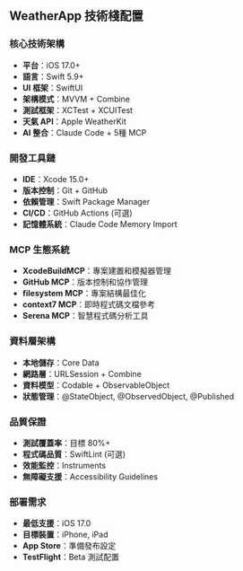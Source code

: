 ## WeatherApp 技術棧配置

### 核心技術架構
- **平台**：iOS 17.0+
- **語言**：Swift 5.9+
- **UI 框架**：SwiftUI
- **架構模式**：MVVM + Combine
- **測試框架**：XCTest + XCUITest
- **天氣 API**：Apple WeatherKit
- **AI 整合**：Claude Code + 5種 MCP

### 開發工具鏈
- **IDE**：Xcode 15.0+
- **版本控制**：Git + GitHub
- **依賴管理**：Swift Package Manager
- **CI/CD**：GitHub Actions (可選)
- **記憶體系統**：Claude Code Memory Import

### MCP 生態系統
- **XcodeBuildMCP**：專案建置和模擬器管理
- **GitHub MCP**：版本控制和協作管理
- **filesystem MCP**：專案結構最佳化
- **context7 MCP**：即時程式碼文檔參考
- **Serena MCP**：智慧程式碼分析工具

### 資料層架構
- **本地儲存**：Core Data
- **網路層**：URLSession + Combine
- **資料模型**：Codable + ObservableObject
- **狀態管理**：@StateObject, @ObservedObject, @Published

### 品質保證
- **測試覆蓋率**：目標 80%+
- **程式碼品質**：SwiftLint (可選)
- **效能監控**：Instruments
- **無障礙支援**：Accessibility Guidelines

### 部署需求
- **最低支援**：iOS 17.0
- **目標裝置**：iPhone, iPad
- **App Store**：準備發布設定
- **TestFlight**：Beta 測試配置